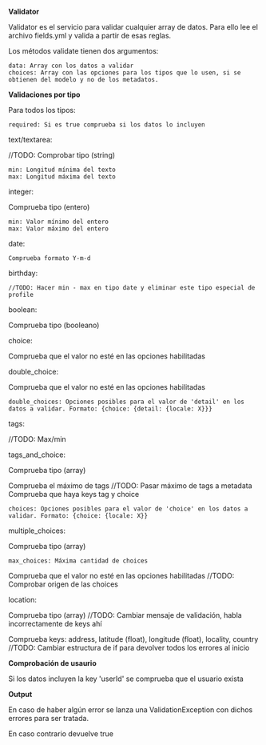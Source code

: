 **Validator**

Validator es el servicio para validar cualquier array de datos. Para ello lee el archivo fields.yml y valida a partir de esas reglas.

Los métodos validate tienen dos argumentos:

    data: Array con los datos a validar
    choices: Array con las opciones para los tipos que lo usen, si se obtienen del modelo y no de los metadatos.

**Validaciones por tipo**

Para todos los tipos:

    required: Si es true comprueba si los datos lo incluyen

text/textarea:

//TODO: Comprobar tipo (string)

    min: Longitud mínima del texto
    max: Longitud máxima del texto
    

integer:

Comprueba tipo (entero)

    min: Valor mínimo del entero
    max: Valor máximo del entero
    
date:

    Comprueba formato Y-m-d

birthday:

    //TODO: Hacer min - max en tipo date y eliminar este tipo especial de profile

boolean:

Comprueba tipo (booleano)

choice:

Comprueba que el valor no esté en las opciones habilitadas

double_choice:

Comprueba que el valor no esté en las opciones habilitadas

    double_choices: Opciones posibles para el valor de 'detail' en los datos a validar. Formato: {choice: {detail: {locale: X}}}
    
tags:

//TODO: Max/min

tags_and_choice:

Comprueba tipo (array)

Comprueba el máximo de tags
//TODO: Pasar máximo de tags a metadata
Comprueba que haya keys tag y choice

    choices: Opciones posibles para el valor de 'choice' en los datos a validar. Formato: {choice: {locale: X}}
    
multiple_choices:

Comprueba tipo (array)

    max_choices: Máxima cantidad de choices
    
Comprueba que el valor no esté en las opciones habilitadas
//TODO: Comprobar origen de las choices

location:

Comprueba tipo (array)
//TODO: Cambiar mensaje de validación, habla incorrectamente de keys ahí

Comprueba keys: address, latitude (float), longitude (float), locality, country
//TODO: Cambiar estructura de if para devolver todos los errores al inicio

**Comprobación de usaurio**

Si los datos incluyen la key 'userId' se comprueba que el usuario exista

**Output**

En caso de haber algún error se lanza una ValidationException con dichos errores para ser tratada.

En caso contrario devuelve true


    
    
        

